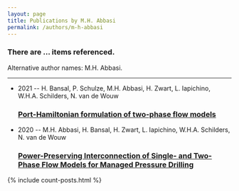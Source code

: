 ```yaml
---
layout: page
title: Publications by M.H. Abbasi
permalink: /authors/m-h-abbasi
---
```


<h3 id="number-posts">There are ... items referenced.</h3>
<p id='info-authors'>Alternative author names: M.H. Abbasi.</p>
<hr />
<ul class="post-list">
<li><span class='post-meta'>2021 -- H. Bansal, P. Schulze, M.H. Abbasi, H. Zwart, L. Iapichino, W.H.A. Schilders, N. van de Wouw</span><h3><a class='post-link' href="{{ site.baseurl }}/port-hamiltonian-formulation-of-two-phase-flow-models">Port-Hamiltonian formulation of two-phase flow models</a></h3></li>
<li><span class='post-meta'>2020 -- M.H. Abbasi, H. Bansal, H. Zwart, L. Iapichino, W.H.A. Schilders, N. van de Wouw</span><h3><a class='post-link' href="{{ site.baseurl }}/power-preserving-interconnection-of-single-and-two-phase-flow-models-for-managed-pressure-drilling">Power-Preserving Interconnection of Single- and Two-Phase Flow Models for Managed Pressure Drilling</a></h3></li>

</ul>
{% include count-posts.html %}
